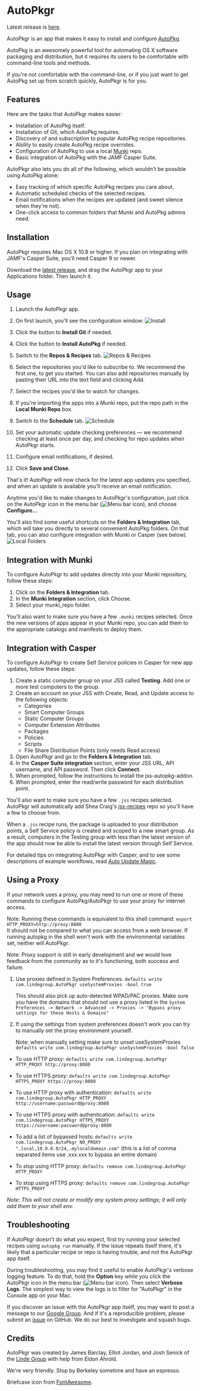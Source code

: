 AutoPkgr
=======

Latest release is [here](https://github.com/lindegroup/autopkgr/releases/latest).

AutoPkgr is an app that makes it easy to install and configure [AutoPkg](https://github.com/autopkg/autopkg).

AutoPkg is an awesomely powerful tool for automating OS X software packaging and distribution, but it requires its users to be comfortable with command-line tools and methods.

If you're not comfortable with the command-line, or if you just want to get AutoPkg set up from scratch quickly, AutoPkgr is for you.


Features
--------

Here are the tasks that AutoPkgr makes easier:

* Installation of AutoPkg itself.
* Installation of Git, which AutoPkg requires.
* Discovery of and subscription to popular AutoPkg recipe repositories.
* Ability to easily create AutoPkg recipe overrides.
* Configuration of AutoPkg to use a local [Munki](https://code.google.com/p/munki/) repo.
* Basic integration of AutoPkg with the JAMF Casper Suite.

AutoPkgr also lets you do all of the following, which wouldn't be possible using AutoPkg alone:

* Easy tracking of which specific AutoPkg recipes you care about.
* Automatic scheduled checks of the selected recipes.
* Email notifications when the recipes are updated (and sweet silence when they're not).
* One-click access to common folders that Munki and AutoPkg admins need.


Installation
------------

AutoPkgr requires Mac OS X 10.8 or higher. If you plan on integrating with JAMF's Casper Suite, you'll need Casper 9 or newer.

Download the [latest release](https://github.com/lindegroup/autopkgr/releases/latest), and drag the AutoPkgr app to your Applications folder. Then launch it.


Usage
-----

1.  Launch the AutoPkgr app.

1.  On first launch, you'll see the configuration window:
    ![Install](doc-images/config_tab1.png)

1.  Click the button to **Install Git** if needed.

1.  Click the button to **Install AutoPkg** if needed.

1.  Switch to the **Repos & Recipes** tab.
    ![Repos & Recipes](doc-images/config_tab2.png)

1.  Select the repositories you'd like to subscribe to. We recommend the first one, to get you started. You can also add repositories manually by pasting their URL into the text field and clicking Add.

1.  Select the recipes you'd like to watch for changes.

1.  If you're importing the apps into a Munki repo, put the repo path in the **Local Munki Repo** box.

1.  Switch to the **Schedule** tab.
    ![Schedule](doc-images/config_tab3.png)

1.  Set your automatic update checking preferences — we recommend checking at least once per day, and checking for repo updates when AutoPkgr starts.

1.  Configure email notifications, if desired.

1.  Click **Save and Close**.

That's it! AutoPkgr will now check for the latest app updates you specified, and when an update is available you'll receive an email notification.

Anytime you'd like to make changes to AutoPkgr's configuration, just click on the AutoPkgr icon in the menu bar (![Menu bar icon](doc-images/menulet.png)), and choose **Configure...**

You'll also find some useful shortcuts on the **Folders & Integration** tab, which will take you directly to several convenient AutoPkg folders. On that tab, you can also configure integration with Munki or Casper (see below).
    ![Local Folders](doc-images/config_tab4.png)


Integration with Munki
----------------------

To configure AutoPkgr to add updates directly into your Munki repository, follow these steps:

1. Click on the **Folders & Integration** tab.
1. In the **Munki Integration** section, click Choose.
1. Select your munki_repo folder.

You'll also want to make sure you have a few `.munki` recipes selected. Once the new versions of apps appear in your Munki repo, you can add them to the appropriate catalogs and manifests to deploy them.


Integration with Casper
-----------------------

To configure AutoPkgr to create Self Service policies in Casper for new app updates, follow these steps:

1. Create a static computer group on your JSS called **Testing**. Add one or more test computers to the group.
1. Create an account on your JSS with Create, Read, and Update access to the following objects:
    - Categories
    - Smart Computer Groups
    - Static Computer Groups
    - Computer Extension Attributes
    - Packages
    - Policies
    - Scripts
    - File Share Distribution Points (only needs Read access)
1. Open AutoPkgr and go to the **Folders & Integration** tab.
1. In the **Casper Suite integration** section, enter your JSS URL, API username, and API password. Then click **Connect**.
1. When prompted, follow the instructions to install the jss-autopkg-addon.
1. When prompted, enter the read/write password for each distribution point.

You'll also want to make sure you have a few `.jss` recipes selected. AutoPkgr will automatically add Shea Craig's [jss-recipes](https://github.com/sheagcraig/jss-recipes) repo so you'll have a few to choose from.

When a `.jss` recipe runs, the package is uploaded to your distribution points, a Self Service policy is created and scoped to a new smart group. As a result, computers in the Testing group with less than the latest version of the app should now be able to install the latest version through Self Service.

For detailed tips on integrating AutoPkgr with Casper, and to see some descriptions of example workflows, read [Auto Update Magic](https://github.com/homebysix/auto-update-magic).


Using a Proxy
-------------

If your network uses a proxy, you may need to run one or more of these commands to configure AutoPkg/AutoPkgr to use your proxy for internet access.

Note: Running these commands is equivalent to this shell command:
```export HTTP_PROXY=http://proxy:8080```  
It should not be compared to what you can access from a web browser.  If running autopkg in the shell won't work with the environmental variables set, neither will AutoPkgr.
 
Note: Proxy support is still in early development and we would love feedback from the community as to it's functioning, both success and failure.


1. Use proxies defined in System Preferences. 
`defaults write com.lindegroup.AutoPkgr useSystemProxies -bool true`  

	This should also pick up auto-detected WPAD/PAC proxies. Make sure you have the domains that should not use a proxy listed in the 
`System Preferences -> Network -> Advanced -> Proxies -> "Bypass proxy settings for these Hosts & Domains"`
 
2. If using the settings from system preferences doesn't work you can try to manually set the proxy environment yourself.

	Note: when manually setting make sure to unset useSystemProxies `defaults write com.lindegroup.AutoPkgr useSystemProxies -bool false` 

- To use HTTP proxy: `defaults write com.lindegroup.AutoPkgr HTTP_PROXY http://proxy:8080`

- To use HTTPS proxy: `defaults write com.lindegroup.AutoPkgr HTTPS_PROXY https://proxy:8080`

- To use HTTP proxy with authentication: `defaults write com.lindegroup.AutoPkgr HTTP_PROXY http://username:password@proxy:8080`

- To use HTTPS proxy with authentication: `defaults write com.lindegroup.AutoPkgr HTTPS_PROXY https://username:password@proxy:8080`

- To add a list of bypassed hosts: `defaults write com.lindegroup.AutoPkgr NO_PROXY ".local,10.0.0.0/24,.mylocaldomain.com"`
(this is a list of comma separated items use .xxx.xxx to bypass an entire domain)

- To stop using HTTP proxy: `defaults remove com.lindegroup.AutoPkgr HTTP_PROXY`

- To stop using HTTPS proxy: `defaults remove com.lindegroup.AutoPkgr HTTPS_PROXY`

_Note: This will not create or modify any system proxy settings; it will only add them to your shell env._


Troubleshooting
---------------

If AutoPkgr doesn't do what you expect, first try running your selected recipes using `autopkg run` manually. If the issue repeats itself there, it's likely that a particular recipe or repo is having trouble, and not the AutoPkgr app itself.

During troubleshooting, you may find it useful to enable AutoPkgr's verbose logging feature. To do that, hold the **Option** key while you click the AutoPkgr icon in the menu bar (![Menu bar icon](doc-images/menulet.png)). Then select **Verbose Logs**. The simplest way to view the logs is to filter for "AutoPkgr" in the Console app on your Mac.

If you discover an issue with the AutoPkgr app itself, you may want to post a message to our [Google Group](https://groups.google.com/forum/#!forum/autopkgr-discuss). And if it's a reproducible problem, please submit an [issue](https://github.com/lindegroup/autopkgr/issues) on GitHub. We do our best to investigate and squash bugs.


Credits
-------

AutoPkgr was created by James Barclay, Elliot Jordan, and Josh Senick of the [Linde Group](http://www.lindegroup.com) with help from Eldon Ahrold.

We're very friendly. Stop by Berkeley sometime and have an espresso.

Briefcase icon from [FontAwesome](http://fontawesome.io/).
